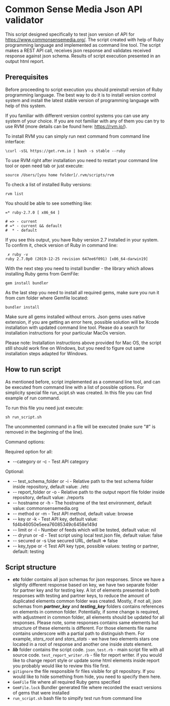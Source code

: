 # Common Sense Media Json API validator

This script designed specifically to test json version of API for https://www.commonsensemedia.org/. The script created 
with help of Ruby programming language and implemented as command line tool. The script makes a REST API call, receives
json response and validates received response against json schema. Results of script execution presented in an output 
html report.

## Prerequisites

Before proceeding to script execution you should preinstall version of Ruby programming language. The best way to do it 
is to install version control system and install the latest stable version of programming language with help of this system.

If you familiar with different version control systems you can use any system of your choice. If you are not familiar 
with any of them you can try to use RVM (more details can be found here: https://rvm.io/).

To install RVM you can simply run next command from command line interface:
```
\curl -sSL https://get.rvm.io | bash -s stable --ruby
```
To use RVM right after installation you need to restart your command line tool or open need tab or just execute:
```
source /Users/[you home folder]/.rvm/scripts/rvm
```
To check a list of installed Ruby versions:
```
rvm list
``` 
You should be able to see something like:
```
=* ruby-2.7.0 [ x86_64 ]

# => - current
# =* - current && default
#  * - default
```

If you see this output, you have Ruby version 2.7 installed in your system. To confirm it, check version of Ruby in command line:
```
 ✗ ruby -v
ruby 2.7.0p0 (2019-12-25 revision 647ee6f091) [x86_64-darwin19]
``` 
With the next step you need to install bundler - the library which allows installing Ruby gems from GemFile:  
```
gem install bundler
```
As the last step you need to install all required gems, make sure you run it from csm folder where Gemfile located:
```
bundler install
```

Make sure all gems installed without errors. Json gems uses native extension, if you are getting an error here, possible 
solution will be Xcode installation with updated command line tool. Please do a search for installation instructions for 
your particular MacOs version.

Please note: Installation instructions above provided for Mac OS, the script still should work fine on Windows, but you 
need to figure out same installation steps adapted for Windows.

## How to run script

As mentioned before, script implemented as a command line tool, and can be executed from command line with a list of possible options.
For simplicity special file run_scipt.sh was created. In this file you can find example of run command.

To run this file you need just execute:
```
sh run_script.sh
```

The uncommented command in a file will be executed (make sure "#" is removed in the beginning of the line).

Command options:

Required option for all:

*  --category or -c - Test API category

Optional: 

* -- test_schema_folder or -i - Relative path to the test schema folder inside repository, default value: ./etc
* -- report_folder or -o - Relative path to the output report file folder inside repository, default value: ./reports
* -- hostname or -h - The hostname of the test environment, default value: commonsensemedia.org
* -- method or -m - Test API method, default value: browse
* -- key or -k -  Test API key, default value: fd4b46050e5eea76085349c6458e149d
* -- limit or -l - Number of feeds which will be tested, default value: nil
* -- dryrun or -d - Test script using local test.json file, default value: false
* -- secured or -s Use secured URL, default => false
* -- key_type or -t Test API key type, possible values: testing or partner, default: testing

## Script structure

* **_etc_** folder contains all json schemas for json responses. Since we have a slightly different response based on key,
we have two separate folder for partner key and for testing key. A lot of elements presented in both responses with 
testing and partner keys, to reduce the amount of duplicated elements common folder was created. Mostly, if not all, json
schemas from **_partner_key_** and **_testing_key_** folders contains references on elements in common folder. Potentially,
if some change is required, with adjustment in common folder, all elements should be updated for all responses. Please note, some
responses contains same elements but structure of these elements is different. For those elements file name contains 
underscore with a partial path to distinguish them. For example, _stars_root_ and _stars_stats_ - we have two elements stars
one located in a root of response and another one inside _stats_ element.
* **_lib_** folder contains the script code. `json_test.rb` - main script file with all source code. 
`test_report_writer.rb` - file for report writer. if you would like to change report style or update some html elements
 inside report you probably would like to review this file first.
* `gitignore` the file responsible fir files visible for git repository. If you would like to hide something from hide, you
need to specify them here. 
* `GemFile` file where all required Ruby gems specified
* `GemFile.lock` Bundler generated file where recorded the exact versions of gems that were installed
* `run_script.sh` bash file to simpify test run from command line





